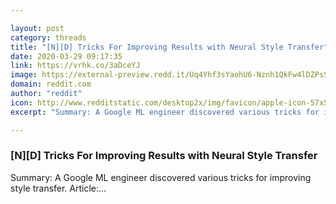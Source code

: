 ```yaml
---

layout: post
category: threads
title: "[N][D] Tricks For Improving Results with Neural Style Transfer"
date: 2020-03-29 09:17:35
link: https://vrhk.co/3aDceYJ
image: https://external-preview.redd.it/Uq4Yhf3sYaohU6-Nznh1QkFw4lDZPsSroHLj3fPFy2g.jpg?width=512&height=268.062827225&auto=webp&crop=512:268.062827225,smart&s=58021f3c8f1c8ab3739f3eeea3d825f783ae4d8c
domain: reddit.com
author: "reddit"
icon: http://www.redditstatic.com/desktop2x/img/favicon/apple-icon-57x57.png
excerpt: "Summary: A Google ML engineer discovered various tricks for improving style transfer. Article:..."

---
```


### [N][D] Tricks For Improving Results with Neural Style Transfer

Summary: A Google ML engineer discovered various tricks for improving style transfer. Article:...